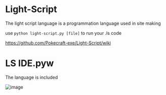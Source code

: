 # Light-Script
The light script language is a programmation language used in site making

use `python light-script.py [file]` to run your .ls code

https://github.com/Pokecraft-exe/Light-Script/wiki

# LS IDE.pyw

The language is included

![image](https://user-images.githubusercontent.com/67156699/188330887-0ff13c9f-81d7-477b-b332-932430a63b6e.png)
